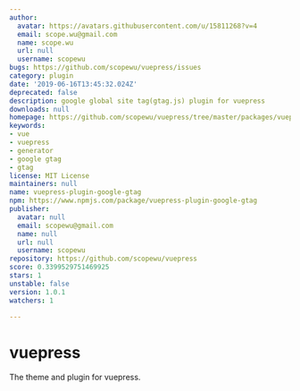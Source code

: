 ```yaml
---
author:
  avatar: https://avatars.githubusercontent.com/u/15811268?v=4
  email: scope.wu@gmail.com
  name: scope.wu
  url: null
  username: scopewu
bugs: https://github.com/scopewu/vuepress/issues
category: plugin
date: '2019-06-16T13:45:32.024Z'
deprecated: false
description: google global site tag(gtag.js) plugin for vuepress
downloads: null
homepage: https://github.com/scopewu/vuepress/tree/master/packages/vuepress-plugin-google-gtag
keywords:
- vue
- vuepress
- generator
- google gtag
- gtag
license: MIT License
maintainers: null
name: vuepress-plugin-google-gtag
npm: https://www.npmjs.com/package/vuepress-plugin-google-gtag
publisher:
  avatar: null
  email: scopewu@gmail.com
  name: null
  url: null
  username: scopewu
repository: https://github.com/scopewu/vuepress
score: 0.3399529751469925
stars: 1
unstable: false
version: 1.0.1
watchers: 1

---
```


# vuepress
The theme and plugin for vuepress.
